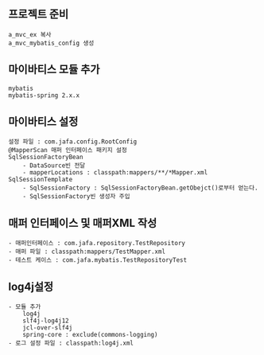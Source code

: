 ## 프로젝트 준비 
	a_mvc_ex 복사 
	a_mvc_mybatis_config 생성

## 마이바티스 모듈 추가 
	mybatis
	mybatis-spring 2.x.x
	
## 마이바티스 설정 
	설정 파일 : com.jafa.config.RootConfig 
	@MapperScan 매퍼 인터페이스 패키지 설정 
	SqlSessionFactoryBean
		- DataSource빈 전달 
		- mapperLocations : classpath:mappers/**/*Mapper.xml
	SqlSessionTemplate
		- SqlSessionFactory : SqlSessionFactoryBean.getObejct()로부터 얻는다.
		- SqlSessionFactory빈 생성자 주입

## 매퍼 인터페이스 및 매퍼XML 작성 
	- 매퍼인터페이스 : com.jafa.repository.TestRepository
	- 매퍼 파일 : classpath:mappers/TestMapper.xml
	- 테스트 케이스 : com.jafa.mybatis.TestRepositoryTest

## log4j설정
	- 모듈 추가 
		log4j
		slf4j-log4j12
		jcl-over-slf4j
		spring-core : exclude(commons-logging)
	- 로그 설정 파일 : classpath:log4j.xml 
	
	
